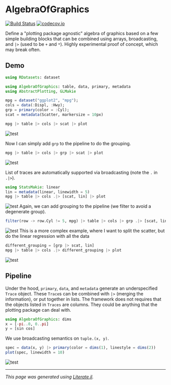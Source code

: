 # AlgebraOfGraphics

[![Build Status](https://travis-ci.org/piever/AlgebraOfGraphics.jl.svg?branch=master)](https://travis-ci.org/piever/AlgebraOfGraphics.jl)
[![codecov.io](http://codecov.io/github/piever/AlgebraOfGraphics.jl/coverage.svg?branch=master)](http://codecov.io/github/piever/AlgebraOfGraphics.jl?branch=master)

Define a "plotting package agnostic" algebra of graphics based on a few simple building blocks that can be combined using arrays, broadcasting, and `|>` (used to be `+` and `*`). Highly experimental proof of concept, which may break often.

## Demo

```julia
using RDatasets: dataset

using AlgebraOfGraphics: table, data, primary, metadata
using AbstractPlotting, GLMakie

mpg = dataset("ggplot2", "mpg");
cols = data(:Displ, :Hwy);
grp = primary(color = :Cyl);
scat = metadata(Scatter, markersize = 10px)

mpg |> table |> cols |> scat |> plot
```

![test](https://user-images.githubusercontent.com/6333339/76689571-0add6900-662f-11ea-9881-918ea426e571.png)

Now I can simply add `grp` to the pipeline to do the grouping.

```julia
mpg |> table |> cols |> grp |> scat |> plot
```

![test](https://user-images.githubusercontent.com/6333339/76689579-234d8380-662f-11ea-8626-3071283f96be.png)

List of traces are automatically supported via broadcasting (note the `.` in `.|>`).

```julia
using StatsMakie: linear
lin = metadata(linear, linewidth = 5)
mpg |> table |> cols .|> [scat, lin] |> plot
```

![test](https://user-images.githubusercontent.com/6333339/77187183-fafcd380-6acb-11ea-89fa-a9e570f2b4dd.png)
Again, we can add grouping to the pipeline (we filter to avoid a degenerate group).

```julia
filter(row -> row.Cyl != 5, mpg) |> table |> cols |> grp .|> [scat, lin] |> plot
```

![test](https://user-images.githubusercontent.com/6333339/77187043-c426bd80-6acb-11ea-8c4f-bac6a53652e3.png)
This is a more complex example, where I want to split the scatter,
but do the linear regression with all the data

```julia
different_grouping = [grp |> scat, lin]
mpg |> table |> cols .|> different_grouping |> plot
```

![test](https://user-images.githubusercontent.com/6333339/77187226-0bad4980-6acc-11ea-8676-cbb7ee08843c.png)

## Pipeline

Under the hood, `primary`, `data`, and `metadata` generate an underspecified `Trace` object. These `Trace`s can be combined with `|>` (merging the information), or put together in lists.
The framework does not requires that the objects listed in `Traces` are columns. They could be anything that the plotting package can deal with.

```julia
using AlgebraOfGraphics: dims
x = [-pi..0, 0..pi]
y = [sin cos]
```

We use broadcasting semantics on `tuple.(x, y)`.

```julia
spec = data(x, y) |> primary(color = dims(1), linestyle = dims(2))
plot(spec, linewidth = 10)
```

![test](https://user-images.githubusercontent.com/6333339/76711535-e05fde80-6708-11ea-8790-8b20a4a5cf7c.png)

---

*This page was generated using [Literate.jl](https://github.com/fredrikekre/Literate.jl).*

